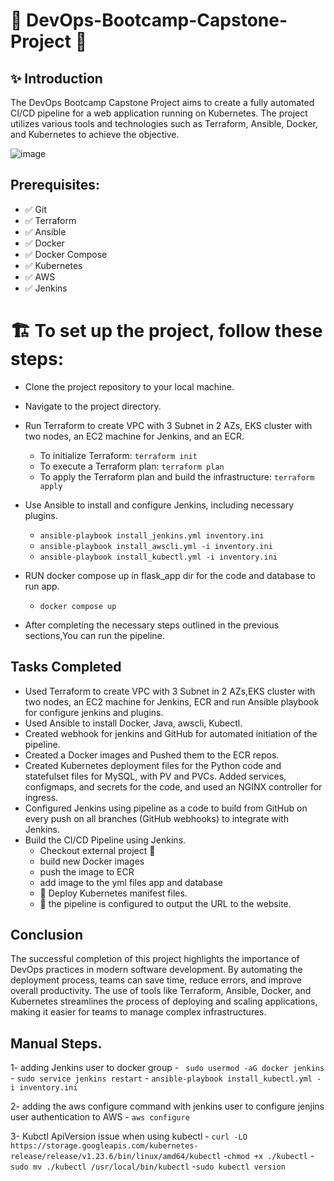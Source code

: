 # 🎉 DevOps-Bootcamp-Capstone-Project 🎉

## ✨ Introduction

The DevOps Bootcamp Capstone Project aims to create a fully automated CI/CD pipeline for a web application running on Kubernetes. The project utilizes various tools and technologies such as Terraform, Ansible, Docker, and Kubernetes to achieve the objective.

![image](https://user-images.githubusercontent.com/28235504/226341088-c1baa419-ec1d-4258-807c-d81d61ab9d1c.png)

## Prerequisites:
- ✅  Git
- ✅  Terraform
- ✅  Ansible
- ✅  Docker 
- ✅  Docker Compose
- ✅  Kubernetes
- ✅  AWS
- ✅  Jenkins


# 🏗️ To set up the project, follow these steps:

- Clone the project repository to your local machine.
- Navigate to the project directory.
- Run Terraform to create VPC with 3 Subnet in 2 AZs, EKS cluster with two nodes, an EC2 machine for Jenkins, and an ECR.
    - To initialize Terraform: ``` terraform init ```
    - To execute a Terraform plan: ``` terraform plan ```
    - To apply the Terraform plan and build the infrastructure: ``` terraform apply ```

- Use Ansible to install and configure Jenkins, including necessary plugins.
    - ``` ansible-playbook install_jenkins.yml inventory.ini  ```
    - ``` ansible-playbook install_awscli.yml -i inventory.ini  ```
    - ```ansible-playbook install_kubectl.yml -i inventory.ini  ```


- RUN docker compose up in flask_app dir for the code and database to run app.
    - ``` docker compose up ```

- After completing the necessary steps outlined in the previous sections,You can run the pipeline.



## Tasks Completed
- Used Terraform to create VPC with 3 Subnet in 2 AZs,EKS cluster with two nodes, an EC2 machine for Jenkins, ECR and run Ansible playbook for configure jenkins and plugins.
- Used Ansible to install Docker, Java, awscli, Kubectl.
- Created webhook for jenkins and GitHub for automated initiation of the pipeline.
- Created a Docker images and Pushed them to the ECR repos.
- Created Kubernetes deployment files for the Python code and statefulset files for MySQL, with PV and PVCs. Added services, configmaps, and secrets for the code, and used an NGINX controller for ingress.
- Configured Jenkins using pipeline as a code to build from GitHub on every push on all branches (GitHub webhooks) to integrate with Jenkins.
- Build the CI/CD Pipeline using Jenkins.
    - Checkout external project 🙈
    - build new Docker images
    - push the image to ECR
    - add image to the yml files app and database
    - 🚀 Deploy Kubernetes manifest files. 
    - 🚀 the pipeline is configured to output the URL to the website.




## Conclusion
The successful completion of this project highlights the importance of DevOps practices in modern software development. By automating the deployment process, teams can save time, reduce errors, and improve overall productivity. The use of tools like Terraform, Ansible, Docker, and Kubernetes streamlines the process of deploying and scaling applications, making it easier for teams to manage complex infrastructures.


## Manual Steps.
1- adding Jenkins user to docker group 
    - ``` sudo usermod -aG docker jenkins```
    - ```sudo service jenkins restart```
    - ```ansible-playbook install_kubectl.yml -i inventory.ini```

2- adding the aws configure command with jenkins user to configure jenjins user authentication to AWS
    - ```aws configure```

3- Kubctl ApiVersion issue when using kubectl
    - ```curl -LO https://storage.googleapis.com/kubernetes-release/release/v1.23.6/bin/linux/amd64/kubectl```
    -```chmod +x ./kubectl```
    -```sudo mv ./kubectl /usr/local/bin/kubectl```
    -```sudo kubectl version```
